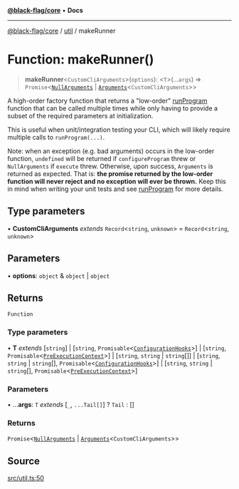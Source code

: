 [**@black-flag/core**](../../README.md) • **Docs**

***

[@black-flag/core](../../README.md) / [util](../README.md) / makeRunner

# Function: makeRunner()

> **makeRunner**\<`CustomCliArguments`\>(`options`): \<`T`\>(...`args`) => `Promise`\<[`NullArguments`](../../index/type-aliases/NullArguments.md) \| [`Arguments`](../../index/type-aliases/Arguments.md)\<`CustomCliArguments`\>\>

A high-order factory function that returns a "low-order" [runProgram](../../index/functions/runProgram.md)
function that can be called multiple times while only having to provide a
subset of the required parameters at initialization.

This is useful when unit/integration testing your CLI, which will likely
require multiple calls to `runProgram(...)`.

Note: when an exception (e.g. bad arguments) occurs in the low-order
function, `undefined` will be returned if `configureProgram` threw or
`NullArguments` if `execute` threw. Otherwise, upon success, `Arguments` is
returned as expected. That is: **the promise returned by the low-order
function will never reject and no exception will ever be thrown.** Keep this
in mind when writing your unit tests and see [runProgram](../../index/functions/runProgram.md) for more
details.

## Type parameters

• **CustomCliArguments** *extends* `Record`\<`string`, `unknown`\> = `Record`\<`string`, `unknown`\>

## Parameters

• **options**: `object` & `object` \| `object`

## Returns

`Function`

### Type parameters

• **T** *extends* [`string`] \| [`string`, `Promisable`\<[`ConfigurationHooks`](../../index/type-aliases/ConfigurationHooks.md)\>] \| [`string`, `Promisable`\<[`PreExecutionContext`](../type-aliases/PreExecutionContext.md)\>] \| [`string`, `string` \| `string`[]] \| [`string`, `string` \| `string`[], `Promisable`\<[`ConfigurationHooks`](../../index/type-aliases/ConfigurationHooks.md)\>] \| [`string`, `string` \| `string`[], `Promisable`\<[`PreExecutionContext`](../type-aliases/PreExecutionContext.md)\>]

### Parameters

• ...**args**: `T` *extends* [`_`, `...Tail[]`] ? `Tail` : []

### Returns

`Promise`\<[`NullArguments`](../../index/type-aliases/NullArguments.md) \| [`Arguments`](../../index/type-aliases/Arguments.md)\<`CustomCliArguments`\>\>

## Source

[src/util.ts:50](https://github.com/Xunnamius/black-flag/blob/35f66cc9d69f8434d03db49f067b4f7e03d4c58c/src/util.ts#L50)
